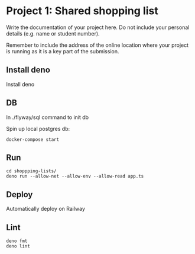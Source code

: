 # Project 1: Shared shopping list

Write the documentation of your project here. Do not include your personal
details (e.g. name or student number).

Remember to include the address of the online location where your project is
running as it is a key part of the submission.

## Install deno

Install deno

## DB

In ./flyway/sql command to init db

Spin up local postgres db:

```
docker-compose start
```

## Run

```
cd shoppping-lists/ 
deno run --allow-net --allow-env --allow-read app.ts
```

## Deploy

Automatically deploy on Railway

## Lint

```
deno fmt 
deno lint
```
